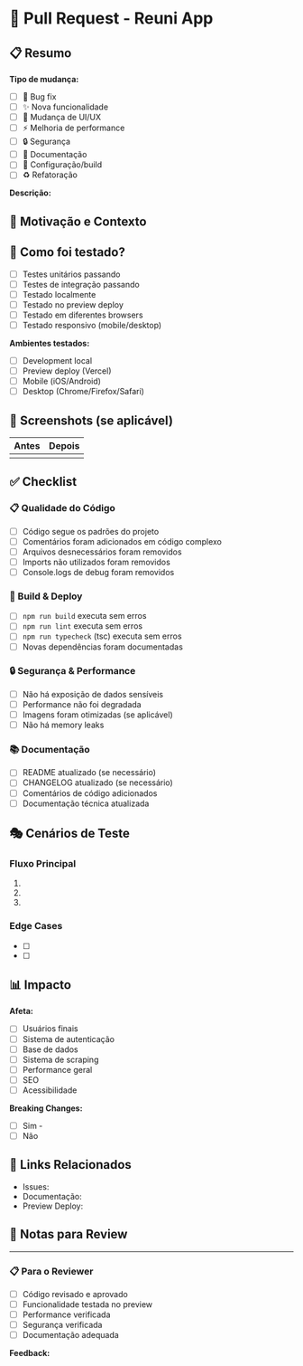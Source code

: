 # 🔄 Pull Request - Reuni App

## 📋 Resumo

**Tipo de mudança:**
- [ ] 🐛 Bug fix
- [ ] ✨ Nova funcionalidade  
- [ ] 💄 Mudança de UI/UX
- [ ] ⚡ Melhoria de performance
- [ ] 🔒 Segurança
- [ ] 📝 Documentação
- [ ] 🔧 Configuração/build
- [ ] ♻️ Refatoração

**Descrição:**
<!-- Descreva brevemente o que foi alterado e por quê -->

## 🎯 Motivação e Contexto

<!-- Por que essa mudança é necessária? Qual problema resolve? -->
<!-- Link para issues relacionadas: Fixes #123 -->

## 🧪 Como foi testado?

- [ ] Testes unitários passando
- [ ] Testes de integração passando  
- [ ] Testado localmente
- [ ] Testado no preview deploy
- [ ] Testado em diferentes browsers
- [ ] Testado responsivo (mobile/desktop)

**Ambientes testados:**
- [ ] Development local
- [ ] Preview deploy (Vercel)
- [ ] Mobile (iOS/Android)
- [ ] Desktop (Chrome/Firefox/Safari)

## 📱 Screenshots (se aplicável)

<!-- Antes e depois para mudanças visuais -->

| Antes | Depois |
|-------|--------|
| <!-- screenshot --> | <!-- screenshot --> |

## ✅ Checklist

### 📋 Qualidade do Código
- [ ] Código segue os padrões do projeto
- [ ] Comentários foram adicionados em código complexo
- [ ] Arquivos desnecessários foram removidos
- [ ] Imports não utilizados foram removidos
- [ ] Console.logs de debug foram removidos

### 🔧 Build & Deploy  
- [ ] `npm run build` executa sem erros
- [ ] `npm run lint` executa sem erros
- [ ] `npm run typecheck` (tsc) executa sem erros
- [ ] Novas dependências foram documentadas

### 🔒 Segurança & Performance
- [ ] Não há exposição de dados sensíveis
- [ ] Performance não foi degradada
- [ ] Imagens foram otimizadas (se aplicável)
- [ ] Não há memory leaks

### 📚 Documentação
- [ ] README atualizado (se necessário)
- [ ] CHANGELOG atualizado (se necessário)  
- [ ] Comentários de código adicionados
- [ ] Documentação técnica atualizada

## 🎭 Cenários de Teste

### Fluxo Principal
1. <!-- Passo 1 -->
2. <!-- Passo 2 -->  
3. <!-- Resultado esperado -->

### Edge Cases
- [ ] <!-- Caso edge 1 -->
- [ ] <!-- Caso edge 2 -->

## 📊 Impacto

**Afeta:**
- [ ] Usuários finais
- [ ] Sistema de autenticação
- [ ] Base de dados
- [ ] Sistema de scraping
- [ ] Performance geral
- [ ] SEO
- [ ] Acessibilidade

**Breaking Changes:**
- [ ] Sim - <!-- Descrever -->
- [ ] Não

## 🔗 Links Relacionados

- Issues: <!-- #123 -->
- Documentação: <!-- link -->
- Preview Deploy: <!-- Será adicionado automaticamente -->

## 📝 Notas para Review

<!-- Informações adicionais para quem for revisar -->
<!-- Pontos específicos que precisam de atenção -->

---

### 📋 Para o Reviewer

- [ ] Código revisado e aprovado
- [ ] Funcionalidade testada no preview  
- [ ] Performance verificada
- [ ] Segurança verificada
- [ ] Documentação adequada

**Feedback:**
<!-- Comentários e sugestões -->